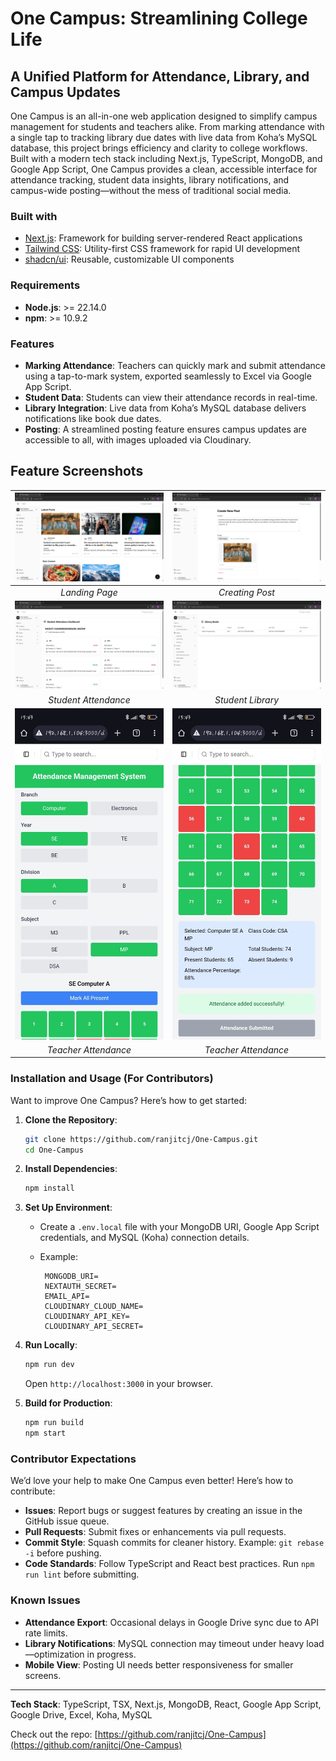 # One Campus: Streamlining College Life

## A Unified Platform for Attendance, Library, and Campus Updates

One Campus is an all-in-one web application designed to simplify campus management for students and teachers alike. From marking attendance with a single tap to tracking library due dates with live data from Koha’s MySQL database, this project brings efficiency and clarity to college workflows. Built with a modern tech stack including Next.js, TypeScript, MongoDB, and Google App Script, One Campus provides a clean, accessible interface for attendance tracking, student data insights, library notifications, and campus-wide posting—without the mess of traditional social media.

### Built with

- [Next.js](https://nextjs.org/): Framework for building server-rendered React applications
- [Tailwind CSS](https://tailwindcss.com/): Utility-first CSS framework for rapid UI development
- [shadcn/ui](https://ui.shadcn.com/): Reusable, customizable UI components

### Requirements

- **Node.js**: >= 22.14.0
- **npm**: >= 10.9.2

### Features

- **Marking Attendance**: Teachers can quickly mark and submit attendance using a tap-to-mark system, exported seamlessly to Excel via Google App Script.
- **Student Data**: Students can view their attendance records in real-time.
- **Library Integration**: Live data from Koha’s MySQL database delivers notifications like book due dates.
- **Posting**: A streamlined posting feature ensures campus updates are accessible to all, with images uploaded via Cloudinary.

## Feature Screenshots

|         ![Landing Page](.github/screenshots/Landing%20Page.png)         |             ![Creating Post](.github/screenshots/Post.png)              |
| :---------------------------------------------------------------------: | :---------------------------------------------------------------------: |
|                             _Landing Page_                              |                             _Creating Post_                             |
|   ![Student Attendance](.github/screenshots/Student%20Attendance.png)   |  ![Student Library](.github/screenshots/Student%20Library%20Data.png)   |
|                          _Student Attendance_                           |                            _Student Library_                            |
| ![Teacher Attendance](.github/screenshots/Teacher%20Attendance%201.jpg) | ![Teacher Attendance](.github/screenshots/Teacher%20Attendance%202.jpg) |
|                          _Teacher Attendance_                           |                          _Teacher Attendance_                           |

### Installation and Usage (For Contributors)

Want to improve One Campus? Here’s how to get started:

1. **Clone the Repository**:
   ```bash
   git clone https://github.com/ranjitcj/One-Campus.git
   cd One-Campus
   ```
2. **Install Dependencies**:
   ```bash
   npm install
   ```
3. **Set Up Environment**:

   - Create a `.env.local` file with your MongoDB URI, Google App Script credentials, and MySQL (Koha) connection details.
   - Example:

     ```
      MONGODB_URI=
      NEXTAUTH_SECRET=
      EMAIL_API=
      CLOUDINARY_CLOUD_NAME=
      CLOUDINARY_API_KEY=
      CLOUDINARY_API_SECRET=
     ```

4. **Run Locally**:
   ```bash
   npm run dev
   ```
   Open `http://localhost:3000` in your browser.
5. **Build for Production**:
   ```bash
   npm run build
   npm start
   ```

### Contributor Expectations

We’d love your help to make One Campus even better! Here’s how to contribute:

- **Issues**: Report bugs or suggest features by creating an issue in the GitHub issue queue.
- **Pull Requests**: Submit fixes or enhancements via pull requests.
- **Commit Style**: Squash commits for cleaner history. Example: `git rebase -i` before pushing.
- **Code Standards**: Follow TypeScript and React best practices. Run `npm run lint` before submitting.

### Known Issues

- **Attendance Export**: Occasional delays in Google Drive sync due to API rate limits.
- **Library Notifications**: MySQL connection may timeout under heavy load—optimization in progress.
- **Mobile View**: Posting UI needs better responsiveness for smaller screens.

---

**Tech Stack**: TypeScript, TSX, Next.js, MongoDB, React, Google App Script, Google Drive, Excel, Koha, MySQL

Check out the repo: [https://github.com/ranjitcj/One-Campus](https://github.com/ranjitcj/One-Campus)
